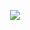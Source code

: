 <p align="center">
<img align="center" src="https://www.chrisbot.com/wp-content/uploads/2020/07/ttl-connector.png">
</p>

